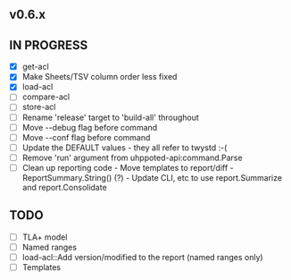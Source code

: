 ## v0.6.x

## IN PROGRESS

- [x] get-acl
- [x] Make Sheets/TSV column order less fixed
- [x] load-acl
- [ ] compare-acl
- [ ] store-acl
- [ ] Rename 'release' target to 'build-all' throughout
- [ ] Move --debug flag before command
- [ ] Move --conf flag before command
- [ ] Update the DEFAULT values - they all refer to twystd :-(
- [ ] Remove 'run' argument from uhppoted-api:command.Parse
- [ ] Clean up reporting code
      - Move templates to report/diff
      - ReportSummary.String() (?)
      - Update CLI, etc to use report.Summarize and report.Consolidate

## TODO

- [ ] TLA+ model
- [ ] Named ranges
- [ ] load-acl::Add version/modified to the report (named ranges only)
- [ ] Templates